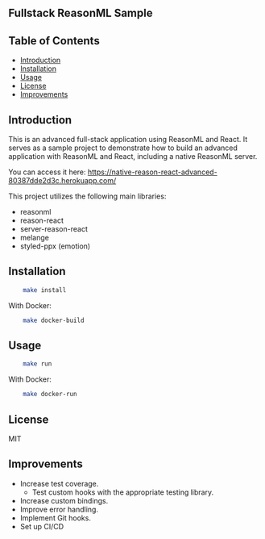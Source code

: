 ## Fullstack ReasonML Sample

## Table of Contents

- [Introduction](#introduction)
- [Installation](#installation)
- [Usage](#usage)
- [License](#license)
- [Improvements](#improvements)

## Introduction

This is an advanced full-stack application using ReasonML and React. It serves as a sample project to demonstrate how to build an advanced application with ReasonML and React, including a native ReasonML server.

You can access it here: https://native-reason-react-advanced-80387dde2d3c.herokuapp.com/

This project utilizes the following main libraries:

- reasonml
- reason-react
- server-reason-react
- melange
- styled-ppx (emotion)

## Installation

```sh
    make install
```

With Docker:

```sh
    make docker-build
```

## Usage

```sh
    make run
```

With Docker:

```sh
    make docker-run
```

## License

MIT

## Improvements

- Increase test coverage.
    - Test custom hooks with the appropriate testing library.
- Increase custom bindings.
- Improve error handling.
- Implement Git hooks.
- Set up CI/CD